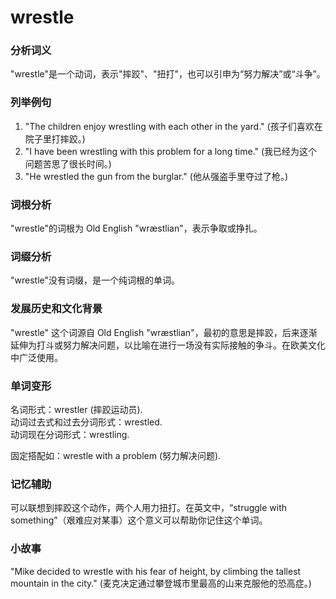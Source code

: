 # wrestle

### 分析词义

  

"wrestle"是一个动词，表示"摔跤"、"扭打"，也可以引申为“努力解决”或“斗争”。

  

### 列举例句

  

1.  "The children enjoy wrestling with each other in the yard." (孩子们喜欢在院子里打摔跤。)
2.  "I have been wrestling with this problem for a long time." (我已经为这个问题苦思了很长时间。)
3.  "He wrestled the gun from the burglar." (他从强盗手里夺过了枪。)

  

### 词根分析

  

"wrestle"的词根为 Old English "wræstlian"，表示争取或挣扎。

  

### 词缀分析

  

"wrestle"没有词缀，是一个纯词根的单词。

  

### 发展历史和文化背景

  

"wrestle" 这个词源自 Old English "wræstlian"，最初的意思是摔跤，后来逐渐延伸为打斗或努力解决问题，以比喻在进行一场没有实际接触的争斗。在欧美文化中广泛使用。

  

### 单词变形

  

名词形式：wrestler (摔跤运动员).  
动词过去式和过去分词形式：wrestled.  
动词现在分词形式：wrestling.

  

固定搭配如：wrestle with a problem (努力解决问题).

  

### 记忆辅助

  

可以联想到摔跤这个动作，两个人用力扭打。在英文中，“struggle with something”（艰难应对某事）这个意义可以帮助你记住这个单词。

  

### 小故事

  

"Mike decided to wrestle with his fear of height, by climbing the tallest mountain in the city." (麦克决定通过攀登城市里最高的山来克服他的恐高症。)
